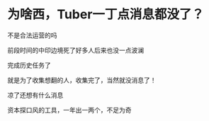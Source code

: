 # 为啥西，Tuber一丁点消息都没了？


不是合法运营的吗

前段时间的中印边境死了好多人后来也没一点波澜

完成历史任务了

就是为了收集想翻的人，收集完了，当然就没消息了！

凉了还想有什么消息

资本探口风的工具，一年出一两个，不足为奇
